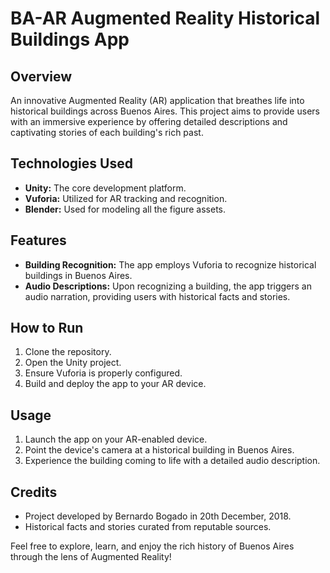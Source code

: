 # BA-AR Augmented Reality Historical Buildings App

## Overview
An innovative Augmented Reality (AR) application that breathes life into historical buildings across Buenos Aires. This project aims to provide users with an immersive experience by offering detailed descriptions and captivating stories of each building's rich past.

## Technologies Used
- **Unity:** The core development platform.
- **Vuforia:** Utilized for AR tracking and recognition.
- **Blender:** Used for modeling all the figure assets.

## Features
- **Building Recognition:** The app employs Vuforia to recognize historical buildings in Buenos Aires.
- **Audio Descriptions:** Upon recognizing a building, the app triggers an audio narration, providing users with historical facts and stories.

## How to Run
1. Clone the repository.
2. Open the Unity project.
3. Ensure Vuforia is properly configured.
4. Build and deploy the app to your AR device.

## Usage
1. Launch the app on your AR-enabled device.
2. Point the device's camera at a historical building in Buenos Aires.
3. Experience the building coming to life with a detailed audio description.

## Credits
- Project developed by Bernardo Bogado in 20th December, 2018.
- Historical facts and stories curated from reputable sources.

Feel free to explore, learn, and enjoy the rich history of Buenos Aires through the lens of Augmented Reality!